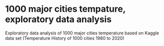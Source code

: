 # 1000 major cities tempature, exploratory data analysis
Exploratory data analysis of 1000 major cities temperature based on Kaggle data set (Temperature History of 1000 cities 1980 to 2020)
